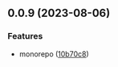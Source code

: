 ## 0.0.9 (2023-08-06)


### Features

* monorepo ([10b70c8](https://github.com/Redstone-1/xwg-cli/commit/10b70c8a3d5068d5d2405136a409af9cbd8d3bdf))



